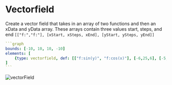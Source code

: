 # Vectorfield

Create a vector field that takes in an array of two functions and then an xData and yData array. These arrays contain three values start, steps, and end `[["f:","f:"], [xStart, xSteps, xEnd], [yStart, ySteps, yEnd]]`

````yaml
```graph
bounds: [-10, 10, 10, -10]
elements: [
	{type: vectorfield, def: [["f:sin(y)", "f:cos(x)"], [-6,25,6], [-5,20,5]]}
]
```
````

![vectorField](imgs/Vectorfield-graph-1.png)

